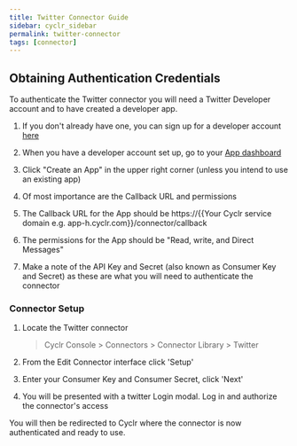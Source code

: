 ```yaml
---
title: Twitter Connector Guide
sidebar: cyclr_sidebar
permalink: twitter-connector
tags: [connector]
---
```


## Obtaining Authentication Credentials

To authenticate the Twitter connector you will need a Twitter Developer account and to have created a developer app.

1. If you don't already have one, you can sign up for a developer account [here](https://developer.twitter.com/en/portal/petition/essential/basic-info)

2. When you have a developer account set up, go to your [App dashboard](https://developer.twitter.com/en/apps)

3. Click "Create an App" in the upper right corner (unless you intend to use an existing app)

4. Of most importance are the Callback URL and permissions

5. The Callback URL for the App should be https://{{Your Cyclr service domain e.g. <span>app-h.cyclr.</span>com}}/connector/callback

6. The permissions for the App should be "Read, write, and Direct Messages"

7. Make a note of the API Key and Secret (also known as Consumer Key and Secret) as these are what you will need to authenticate the connector

### Connector Setup

1. Locate the Twitter connector

   > Cyclr Console > Connectors > Connector Library > Twitter

2. From the Edit Connector interface click 'Setup'

3. Enter your Consumer Key and Consumer Secret, click 'Next'

4. You will be presented with a twitter Login modal. Log in and authorize the connector's access

You will then be redirected to Cyclr where the connector is now authenticated and ready to use.

